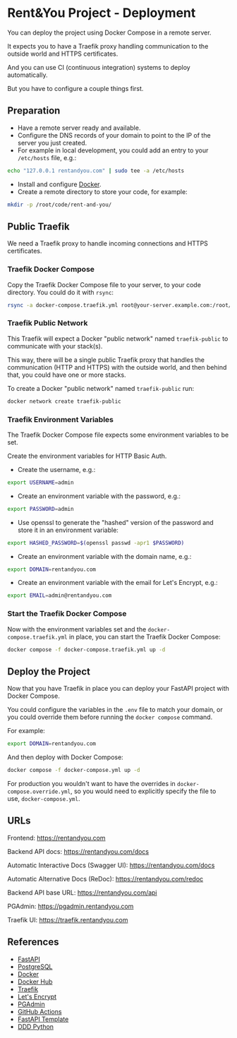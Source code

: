 # Rent&You Project - Deployment

You can deploy the project using Docker Compose in a remote server.

It expects you to have a Traefik proxy handling communication to the outside world and HTTPS certificates.

And you can use CI (continuous integration) systems to deploy automatically.

But you have to configure a couple things first.

## Preparation

* Have a remote server ready and available.
* Configure the DNS records of your domain to point to the IP of the server you just created.
* For example in local development, you could add an entry to your `/etc/hosts` file, e.g.:
```bash
echo "127.0.0.1 rentandyou.com" | sudo tee -a /etc/hosts
```

* Install and configure [Docker](https://docs.docker.com/engine/install/).
* Create a remote directory to store your code, for example:

```bash
mkdir -p /root/code/rent-and-you/
```

## Public Traefik

We need a Traefik proxy to handle incoming connections and HTTPS certificates.

### Traefik Docker Compose

Copy the Traefik Docker Compose file to your server, to your code directory. You could do it with `rsync`:

```bash
rsync -a docker-compose.traefik.yml root@your-server.example.com:/root/code/rent-and-you/
```

### Traefik Public Network

This Traefik will expect a Docker "public network" named `traefik-public` to communicate with your stack(s).

This way, there will be a single public Traefik proxy that handles the communication (HTTP and HTTPS) with the outside world, and then behind that, you could have one or more stacks.

To create a Docker "public network" named `traefik-public` run:

```bash
docker network create traefik-public
```

### Traefik Environment Variables

The Traefik Docker Compose file expects some environment variables to be set.

Create the environment variables for HTTP Basic Auth.

* Create the username, e.g.:

```bash
export USERNAME=admin
```

* Create an environment variable with the password, e.g.:

```bash
export PASSWORD=admin
```

* Use openssl to generate the "hashed" version of the password and store it in an environment variable:

```bash
export HASHED_PASSWORD=$(openssl passwd -apr1 $PASSWORD)
```

* Create an environment variable with the domain name, e.g.:

```bash
export DOMAIN=rentandyou.com
```

* Create an environment variable with the email for Let's Encrypt, e.g.:

```bash
export EMAIL=admin@rentandyou.com
```

### Start the Traefik Docker Compose

Now with the environment variables set and the `docker-compose.traefik.yml` in place, you can start the Traefik Docker Compose:

```bash
docker compose -f docker-compose.traefik.yml up -d
```

## Deploy the Project

Now that you have Traefik in place you can deploy your FastAPI project with Docker Compose.

You could configure the variables in the `.env` file to match your domain, or you could override them before running the `docker compose` command.

For example:

```bash
export DOMAIN=rentandyou.com
```

And then deploy with Docker Compose:

```bash
docker compose -f docker-compose.yml up -d
```

For production you wouldn't want to have the overrides in `docker-compose.override.yml`, so you would need to explicitly specify the file to use, `docker-compose.yml`.

## URLs

Frontend: https://rentandyou.com

Backend API docs: https://rentandyou.com/docs

Automatic Interactive Docs (Swagger UI): https://rentandyou.com/docs

Automatic Alternative Docs (ReDoc): https://rentandyou.com/redoc

Backend API base URL: https://rentandyou.com/api

PGAdmin: https://pgadmin.rentandyou.com

Traefik UI: https://traefik.rentandyou.com

## References

* [FastAPI](https://fastapi.tiangolo.com)
* [PostgreSQL](https://www.postgresql.org/)
* [Docker](https://docs.docker.com/)
* [Docker Hub](https://hub.docker.com/)
* [Traefik](https://doc.traefik.io/traefik/)
* [Let's Encrypt](https://letsencrypt.org/)
* [PGAdmin](https://www.pgadmin.org/)
* [GitHub Actions](https://docs.github.com/en/actions)
* [FastAPI Template](https://github.com/tiangolo/full-stack-fastapi-template)
* [DDD Python](https://github.com/pgorecki/python-ddd)
